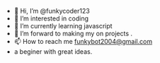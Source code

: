 - 👋 Hi, I’m @funkycoder123
- 👀 I’m interested in coding 
- 🌱 I’m currently learning javascript
- 💞️ I’m forward to making my on projects .
- 📫 How to reach me funkybot2004@gmail.com
- a beginer with great ideas.

<!---
funkycoder123/funkycoder123 is a ✨ special ✨ repository because its `README.md` (this file) appears on your GitHub profile.
You can click the Preview link to take a look at your changes.
--->
